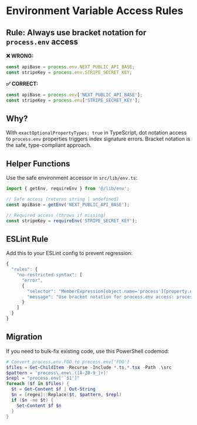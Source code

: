 # Environment Variable Access Rules

## Rule: Always use bracket notation for `process.env` access

**❌ WRONG:**

```typescript
const apiBase = process.env.NEXT_PUBLIC_API_BASE;
const stripeKey = process.env.STRIPE_SECRET_KEY;
```

**✅ CORRECT:**

```typescript
const apiBase = process.env['NEXT_PUBLIC_API_BASE'];
const stripeKey = process.env['STRIPE_SECRET_KEY'];
```

## Why?

With `exactOptionalPropertyTypes: true` in TypeScript, dot notation access to `process.env` properties triggers index signature errors. Bracket notation is the safe, type-compliant approach.

## Helper Functions

Use the safe environment accessor in `src/lib/env.ts`:

```typescript
import { getEnv, requireEnv } from '@/lib/env';

// Safe access (returns string | undefined)
const apiBase = getEnv('NEXT_PUBLIC_API_BASE');

// Required access (throws if missing)
const stripeKey = requireEnv('STRIPE_SECRET_KEY');
```

## ESLint Rule

Add this to your ESLint config to prevent regression:

```javascript
{
  "rules": {
    "no-restricted-syntax": [
      "error",
      {
        "selector": "MemberExpression[object.name='process'][property.name='env'] > Identifier.property",
        "message": "Use bracket notation for process.env access: process.env['FOO'] instead of process.env.FOO"
      }
    ]
  }
}
```

## Migration

If you need to bulk-fix existing code, use this PowerShell codemod:

```powershell
# Convert process.env.FOO to process.env['FOO']
$files = Get-ChildItem -Recurse -Include *.ts,*.tsx -Path .\src
$pattern = 'process\.env\.([A-Z0-9_]+)'
$repl = "process.env['`$1']"
foreach ($f in $files) {
  $t = Get-Content $f | Out-String
  $n = [regex]::Replace($t, $pattern, $repl)
  if ($n -ne $t) {
    Set-Content $f $n
  }
}
```
